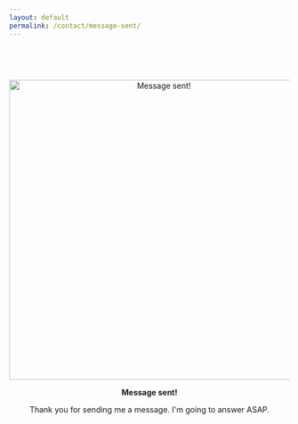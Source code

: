 ```yaml
---
layout: default
permalink: /contact/message-sent/
---
```


<style type="text/css" media="screen">
  .container {
    margin: 0px auto;
    max-width: 600px;
    text-align: center;
    padding-top: 60px;
  }
</style>

<div class="container">
  <img src="https://maadrifla.github.io/jekflixee/contact/message-sent/assets/img/message.gif" width="540" alt="Message sent!">
  <p><strong>Message sent!</strong></p>
  <p>Thank you for sending me a message. I'm going to answer ASAP.</p>
</div>
